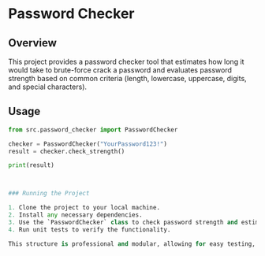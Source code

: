 # Password Checker

## Overview
This project provides a password checker tool that estimates how long it would take to brute-force crack a password and evaluates password strength based on common criteria (length, lowercase, uppercase, digits, and special characters).

## Usage

```python
from src.password_checker import PasswordChecker

checker = PasswordChecker("YourPassword123!")
result = checker.check_strength()

print(result)



### Running the Project

1. Clone the project to your local machine.
2. Install any necessary dependencies.
3. Use the `PasswordChecker` class to check password strength and estimate cracking time.
4. Run unit tests to verify the functionality.

This structure is professional and modular, allowing for easy testing, modification, and further development.